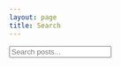 ```yaml
---
layout: page
title: Search 
---
```

<!-- Html Elements for Search -->
<div id="search-container">
<input type="text" id="search-input" placeholder="Search posts...">
<br>
<ul id="results-container"></ul>
</div>

<!-- Script pointing to search-script.js -->
<script src="js/search-script.js" type="text/javascript"></script>

<!-- Configuration -->
<script>
SimpleJekyllSearch({
  searchInput: document.getElementById('search-input'),
  resultsContainer: document.getElementById('results-container'),
  searchResultTemplate: '
  <div>
    <span>{date}</span>
    <a href="{url}">
      <h3>{title}</h3>
    </a>
  </div>',
  json: '/blog/search.json'
})
</script>
